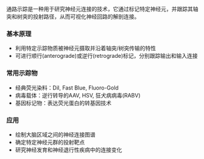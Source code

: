 通路示踪是一种用于研究神经元连接的技术，它通过标记特定神经元，并跟踪其轴突和树突的投射路径，从而可视化神经回路的解剖连接。

### 基本原理

- 利用特定示踪物质被神经元摄取并沿着轴突/树突传输的特性
- 可进行顺行(anterograde)或逆行(retrograde)标记，分别跟踪输出和输入连接

### 常用示踪物

- 经典荧光染料：DiI, Fast Blue, Fluoro-Gold
- 病毒载体：逆行转导的AAV, HSV, 狂犬病病毒(RABV)
- 基因标记物：表达荧光蛋白的转基因技术

### 应用

- 绘制大脑区域之间的神经连接图谱
- 确定特定神经元群的投射靶点
- 研究神经发育和神经退行性疾病中的连接变化